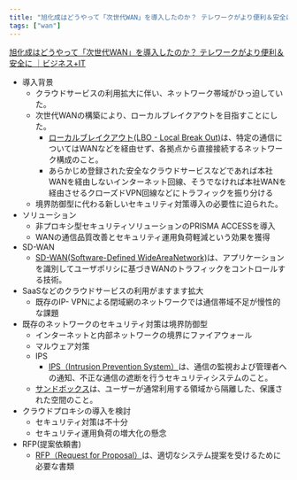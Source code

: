 ```yaml
---
title: "旭化成はどうやって「次世代WAN」を導入したのか？ テレワークがより便利＆安全に を読んで"
tags: ["wan"]
---
```


[旭化成はどうやって「次世代WAN」を導入したのか？ テレワークがより便利＆安全に ｜ビジネス+IT](https://www.sbbit.jp/document/sp/20375)

* 導入背景
  * クラウドサービスの利用拡大に伴い、ネットワーク帯域がひっ迫していた。
  * 次世代WANの構築により、ローカルブレイクアウトを目指すことにした。 
    * [ローカルブレイクアウト(LBO - Local Break Out)](https://www.ntt.com/bizon/glossary/e-l/lbo.html)は、特定の通信についてはWANなどを経由せず、各拠点から直接接続するネットワーク構成のこと。 
    * あらかじめ登録された安全なクラウドサービスなどであれば本社WANを経由しないインターネット回線、そうでなければ本社WANを経由させるクローズドVPN回線などにトラフィックを振り分ける
  * 境界防御型に代わる新しいセキュリティ対策導入の必要性に迫られた。
* ソリューション
  * 非プロキシ型セキュリティソリューションのPRISMA ACCESSを導入
  * WANの通信品質改善とセキュリティ運用負荷軽減という効果を獲得
* SD-WAN
  * [SD-WAN(Software-Defined WideAreaNetwork)](https://www.nttpc.co.jp/technology/sdwan.html)は、アプリケーションを識別してユーザポリシに基づきWANのトラフィックをコントロールする技術。
* SaaSなどのクラウドサービスの利用がますます拡大
  * 既存のIP- VPNによる閉域網のネットワークでは通信帯域不足が慢性的な課題
* 既存のネットワークのセキュリティ対策は境界防御型 
  * インターネットと内部ネットワークの境界にファイアウォール
  * マルウェア対策
  * IPS
    * [IPS（Intrusion Prevention System）](https://www.ntt.com/bizon/glossary/e-i/ips-ids.html)は、通信の監視および管理者への通知、不正な通信の遮断を行うセキュリティシステムのこと。
  * [サンドボックス](https://www.ntt.com/bizon/glossary/j-s/sandbox.html)は、ユーザーが通常利用する領域から隔離した、保護された空間のこと。
* クラウドプロキシの導入を検討
  * セキュリティ対策は不十分
  * セキュリティ運用負荷の増大化の懸念
* RFP(提案依頼書)
  * [RFP（Request for Proposal）](https://www.nttdata-bizsys.co.jp/imforcemedia/insight/002/)は、適切なシステム提案を受けるために必要な書類
